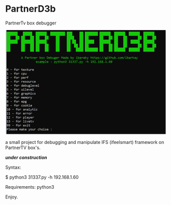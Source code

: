 # PartnerD3b
PartnerTv box debugger

![Image of Yaktocat NOT](https://raw.githubusercontent.com/ibarkay/PartnerD3b/master/PartnerD3b.png)

a small project for debugging and manipulate IFS (ifeelsmart) framework on PartnerTV box's.

***under construction***


Syntax:

$ python3 31337.py -h 192.168.1.60 


Requirements:
python3

Enjoy.
